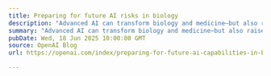```yaml
---
title: Preparing for future AI risks in biology
description: "Advanced AI can transform biology and medicine—but also raises biosecurity risks. We’re proactively assessing capabilities and implementing safeguards to prevent misuse."
summary: "Advanced AI can transform biology and medicine—but also raises biosecurity risks. We’re proactively assessing capabilities and implementing safeguards to prevent misuse."
pubDate: Wed, 18 Jun 2025 10:00:00 GMT
source: OpenAI Blog
url: https://openai.com/index/preparing-for-future-ai-capabilities-in-biology

---
```


